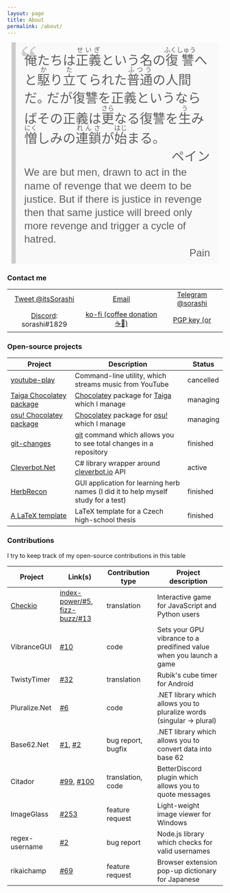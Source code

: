 ```yaml
---
layout: page
title: About
permalink: /about/
---
```


<style>
blockquote#pain {
  font-size: 30px;
  background: #f9f9f9;
  border-left: 10px solid #ccc;
  margin: .5em 10px;
  padding: 0 10px;
  quotes: "\201C""\201D""\2018""\2019";
  padding: 10px 20px;
  line-height: 1.4;
  font-family: "MS PGothic", "ＭＳ 明朝";
}
blockquote#pain:before {
  content: open-quote;
  display: inline;
  height: 0;
  line-height: 0;
  left: -10px;
  position: relative;
  top: 30px;
  color: #ccc;
  font-size: 3em;
}
#pain>p{
  margin: 0;
}
#pain>footer{
  margin:0;
  text-align: right;
  font-size: 1em;
}
#pain>.translation {
  font-family: sans-serif;
  font-size: 24px;
  line-height: 1.3;
}
</style>
<blockquote id="pain">
<p class="quotation">
俺たちは<ruby>正義<rt>せいぎ</rt></ruby>という名の<ruby>復讐<rt>ふくしゅう</rt></ruby>へと<ruby>駆<rt>か</rt></ruby>り<ruby>立<rt>た</rt></ruby>てられた<ruby>普通<rt>ふつう</rt></ruby>の人間だ｡ だが復讐を正義というならばその正義は<ruby>更<rt>さら</rt></ruby>なる復讐を<ruby>生<rt>う</rt></ruby>み<ruby>憎<rt>にく</rt></ruby>しみの<ruby>連鎖<rt>れんさ</rt></ruby>が<ruby>始<rt>はじ</rt></ruby>まる｡
</p>
<footer>ペイン</footer>
<p class="translation">
We are but men, drawn to act in the name of revenge that we deem to be justice. But if there is justice in revenge then that same justice will breed only more revenge and trigger a cycle of hatred.
</p>
<footer class="translation">Pain</footer>
</blockquote>

### Contact me

<style>
.contact table {
	border: none;
	botder-collapse: collapse;
}
.contact td {
	vertical-align:middle;
	text-align:center;
}
</style>
<table class="contact">
<tr>
	<td><a href="https://twitter.com/intent/tweet?screen_name=itsSorashi&ref_src=twsrc%5Etfw" target="_blank">Tweet @itsSorashi</a></td>
	<td><a href="mailto:prazak.dennis@gmail.com">Email</a></td>
<!-- 	<td><a href="https://niu.moe/@sorashi" target="_blank">Toot @sorashi@niu.moe</a></td> -->
	<td><a href="https://t.me/sorashi" target="_blank">Telegram @sorashi</a></td>
</tr>
<tr>
	<td><a href="https://discordapp.com/" target="_blank">Discord</a>: sorashi#1829</td>
	<td><a href="https://ko-fi.com/C0C6Q4XR" target="_blank">ko-fi (coffee donation ☕🤤)</a></td>
	<td><a href="https://keybase.io/sorashi/pgp_keys.asc" target="_blank">PGP key (or</a></td>
</tr>
</table>

### Open-source projects

Project|Description|Status
-------|-----------|------
[youtube-play](https://github.com/sorashi/youtube-play)|Command-line utility, which streams music from YouTube|cancelled
[Taiga Chocolatey package](https://chocolatey.org/packages/taiga)|[Chocolatey](https://chocolatey.org/) package for [Taiga](https://taiga.moe/) which I manage|managing
[osu! Chocolatey package](https://chocolatey.org/packages/osu)|[Chocolatey](https://chocolatey.org/) package for [osu!](http://osu.ppy.sh) which I manage|managing
[git-changes](https://github.com/sorashi/git-changes)|[git](https://git-scm.com/) command which allows you to see total changes in a repository|finished
[Cleverbot.Net](https://github.com/sorashi/Cleverbot.Net)|C# library wrapper around [cleverbot.io](https://cleverbot.io/) API|active
[HerbRecon](https://github.com/sorashi/HerbRecon)|GUI application for learning herb names (I did it to help myself study for a test)|finished
[A LaTeX template](https://github.com/sorashi/latex-maturitni-prace)|LaTeX template for a Czech high-school thesis|finished

### Contributions

I try to keep track of my open-source contributions in this table

Project|Link(s)|Contribution type| Project description
-------|-------|-----------------|-----------
[Checkio](https://github.com/CheckiO-Missions)|[index-power/#5](https://github.com/CheckiO-Missions/checkio-mission-index-power/pull/5), [fizz-buzz/#13](https://github.com/CheckiO-Missions/checkio-task-fizz-buzz/pull/13)|translation|Interactive game for JavaScript and Python users
VibranceGUI|[#10](https://github.com/juv/vibranceGUI/pull/10)|code|Sets your GPU vibrance to a predifined value when you launch a game
TwistyTimer|[#32](https://github.com/aricneto/TwistyTimer/pull/32)|translation|Rubik's cube timer for Android
Pluralize.<span></span>Net|[#6](https://github.com/sarathkcm/Pluralize.NET/pull/6)|code|.NET library which allows you to pluralize words (singular → plural)
Base62.<span></span>Net|[#1](https://github.com/JoyMoe/Base62.Net/issues/1), [#2](https://github.com/JoyMoe/Base62.Net/pull/2)|bug report, bugfix|.NET library which allows you to convert data into base 62
Citador|[#99](https://github.com/nirewen/Citador/pull/99), [#100](https://github.com/nirewen/Citador/pull/100)|translation, code|BetterDiscord plugin which allows you to quote messages
ImageGlass|[#253](https://github.com/d2phap/ImageGlass/issues/253)|feature request|Light-weight image viewer for Windows
regex-username|[#2](https://github.com/regexhq/regex-username/issues/2)|bug report|Node.js library which checks for valid usernames
rikaichamp|[#69](https://github.com/birtles/rikaichamp)|feature request|Browser extension pop-up dictionary for Japanese

